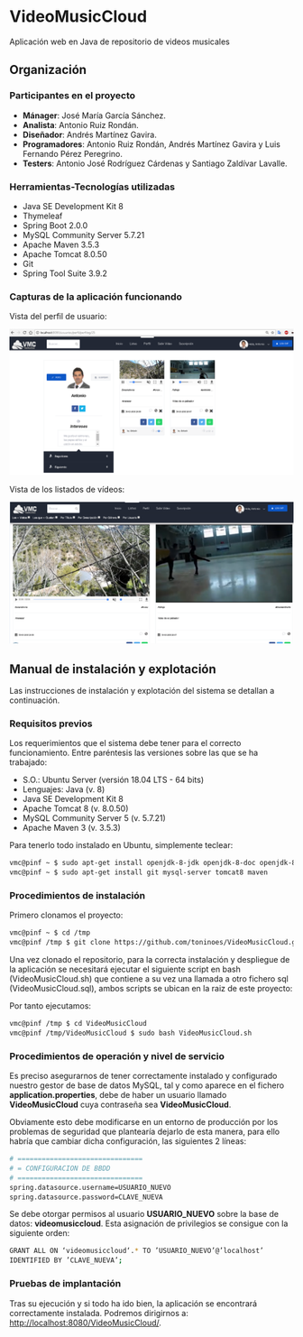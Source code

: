 # VideoMusicCloud
Aplicación web en Java de repositorio de videos musicales


## Organización

### Participantes en el proyecto

- **Mánager**: José María García Sánchez. 
- **Analista**: Antonio Ruiz Rondán.
- **Diseñador**: Andrés Martínez Gavira.
- **Programadores**: Antonio Ruiz Rondán, Andrés Martínez Gavira y Luis Fernando Pérez Peregrino.
- **Testers**: Antonio José Rodríguez Cárdenas y Santiago Zaldívar Lavalle.


### Herramientas-Tecnologías utilizadas

- Java SE Development Kit 8
- Thymeleaf
- Spring Boot 2.0.0
- MySQL Community Server 5.7.21
- Apache Maven 3.5.3
- Apache Tomcat 8.0.50
- Git
- Spring Tool Suite 3.9.2

### Capturas de la aplicación funcionando

Vista del perfil de usuario:

![perfil](https://github.com/toninoes/VideoMusicCloud/blob/master/src/main/resources/static/img/perfil.png)

Vista de los listados de vídeos:

![perfil](https://github.com/toninoes/VideoMusicCloud/blob/master/src/main/resources/static/img/listas.png)


## Manual de instalación y explotación

Las instrucciones de instalación y explotación del sistema se detallan a continuación.

### Requisitos previos

Los requerimientos que el sistema debe tener para el correcto funcionamiento. Entre paréntesis las versiones sobre las que se ha trabajado:

- S.O.: Ubuntu Server (versión 18.04 LTS - 64 bits)
- Lenguajes: Java (v. 8)
- Java SE Development Kit 8
- Apache Tomcat 8 (v. 8.0.50)
- MySQL Community Server 5 (v. 5.7.21)
- Apache Maven 3 (v. 3.5.3)

Para tenerlo todo instalado en Ubuntu, simplemente teclear:

```sh
vmc@pinf ~ $ sudo apt-get install openjdk-8-jdk openjdk-8-doc openjdk-8-jre
vmc@pinf ~ $ sudo apt-get install git mysql-server tomcat8 maven
```

### Procedimientos de instalación

Primero clonamos el proyecto:

```sh
vmc@pinf ~ $ cd /tmp
vmc@pinf /tmp $ git clone https://github.com/toninoes/VideoMusicCloud.git
```

Una vez clonado el repositorio, para la correcta instalación y despliegue de la aplicación se necesitará ejecutar el siguiente script en bash (VideoMusicCloud.sh) que contiene a su vez una llamada a otro fichero sql (VideoMusicCloud.sql), ambos scripts se ubican en la raiz de este proyecto:

Por tanto ejecutamos:

```sh
vmc@pinf /tmp $ cd VideoMusicCloud
vmc@pinf /tmp/VideoMusicCloud $ sudo bash VideoMusicCloud.sh
```

### Procedimientos de operación y nivel de servicio

Es preciso asegurarnos de tener correctamente instalado y configurado nuestro gestor de base de datos MySQL, tal y como aparece en el fichero **application.properties**, debe de haber un usuario llamado **VideoMusicCloud** cuya contraseña sea **VideoMusicCloud**.

Obviamente esto debe modificarse en un entorno de producción por los problemas de seguridad que plantearía dejarlo de esta manera, para ello habría que cambiar dicha configuración, las siguientes 2 líneas:

```sh
# ===============================
# = CONFIGURACION DE BBDD
# ===============================
spring.datasource.username=USUARIO_NUEVO
spring.datasource.password=CLAVE_NUEVA
```

Se debe otorgar permisos al usuario **USUARIO_NUEVO** sobre la base de datos: **videomusiccloud**. Esta asignación de privilegios se consigue con la siguiente orden:

```sh
GRANT ALL ON ‘videomusiccloud‘.* TO ’USUARIO_NUEVO’@’localhost’
IDENTIFIED BY ’CLAVE_NUEVA’;
```

### Pruebas de implantación

Tras su ejecución y si todo ha ido bien, la aplicación se encontrará correctamente instalada. Podremos dirigirnos a: [http://localhost:8080/VideoMusicCloud/](http://localhost:8080/VideoMusicCloud/).



